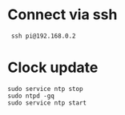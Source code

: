 # Connect via ssh

     ssh pi@192.168.0.2

# Clock update 

    sudo service ntp stop
    sudo ntpd -gq
    sudo service ntp start
